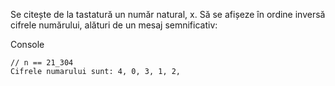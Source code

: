 Se citește de la tastatură un număr natural, x. Să se afișeze în ordine inversă cifrele numărului, alături de un mesaj semnificativ:

Console

    // n == 21_304
    Cifrele numarului sunt: 4, 0, 3, 1, 2,

